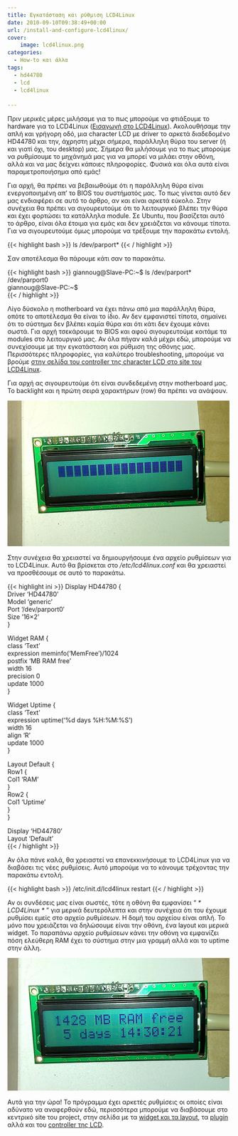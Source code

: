 ```yaml
---
title: Εγκατάσταση και ρύθμιση LCD4Linux
date: 2010-09-10T09:38:49+00:00
url: /install-and-configure-lcd4linux/
cover:
    image: lcd4linux.png
categories:
  - How-to και άλλα
tags:
  - hd44780
  - lcd
  - lcd4linux

---
```

Πριν μερικές μέρες μιλήσαμε για το πως μπορούμε να φτιάξουμε το hardware για το LCD4Linux ([Εισαγωγή στο LCD4Linux](/introduction-to-lcd4linux/)). Ακολουθήσαμε την απλή και γρήγορη οδό, μια character LCD με driver το αρκετά διαδεδομένο HD44780 και την, άχρηστη μέχρι σήμερα, παράλληλη θύρα του server (ή και γιατί όχι, του desktop) μας. Σήμερα θα μιλήσουμε για το πως μπορούμε να ρυθμίσουμε το μηχάνημά μας για να μπορεί να μιλάει στην οθόνη, αλλά και να μας δείχνει κάποιες πληροφορίες. Φυσικά και όλα αυτά είναι παραμετροποιήσημα από εμάς!

Για αρχή, θα πρέπει να βεβαιωθούμε ότι η παράλληλη θύρα είναι ενεργοποιημένη απ&#8217; το BIOS του συστήματός μας. Το πως γίνεται αυτό δεν μας ενδιαφέρει σε αυτό το άρθρο, αν και είναι αρκετά εύκολο. Στην συνέχεια θα πρέπει να σιγουρευτούμε ότι το λειτουργικό βλέπει την θύρα και έχει φορτώσει τα κατάλληλα module. Σε Ubuntu, που βασίζεται αυτό το άρθρο, είναι όλα έτοιμα για εμάς και δεν χρειάζεται να κάνουμε τίποτα. Για να σιγουρευτούμε όμως μπορούμε να τρέξουμε την παρακάτω εντολή.

{{< highlight bash >}}
ls /dev/parport*
{{< / highlight >}}

Σαν αποτέλεσμα θα πάρουμε κάτι σαν το παρακάτω.

{{< highlight bash >}}
giannoug@Slave-PC:~$ ls /dev/parport*  
/dev/parport0  
giannoug@Slave-PC:~$  
{{< / highlight >}}

Λίγο δύσκολο η motherboard να έχει πάνω από μια παράλληλη θύρα, οπότε το αποτέλεσμα θα είναι το ίδιο. Αν δεν εμφανιστεί τίποτα, σημαίνει ότι το σύστημα δεν βλέπει καμία θύρα και ότι κάτι δεν έχουμε κάνει σωστά. Για αρχή τσεκάρουμε το BIOS και αφού σιγουρευτούμε κοιτάμε τα modules στο λειτουργικό μας. Αν όλα πήγαν καλά μέχρι εδώ, μπορούμε να συνεχίσουμε με την εγκατάσταση και ρύθμιση της οθόνης μας. Περισσότερες πληροφορίες, για καλύτερο troubleshooting, μπορούμε να βρούμε <a href="http://ssl.bulix.org/projects/lcd4linux/wiki/HD44780" class="broken_link" rel="nofollow">στην σελίδα του controller της character LCD στο site του LCD4Linux</a>.

Για αρχή ας σιγουρευτούμε ότι είναι συνδεδεμένη στην motherboard μας. Το backlight και η πρώτη σειρά χαρακτήρων (row) θα πρέπει να ανάψουν.

![](lcd4linux_preinit.png)

Στην συνέχεια θα χρειαστεί να δημιουργήσουμε ένα αρχείο ρυθμίσεων για το LCD4Linux. Αυτό θα βρίσκεται στο _/etc/lcd4linux.conf_ και θα χρειαστεί να προσθέσουμε σε αυτό το παρακάτω.

{{< highlight ini >}}
Display HD44780 {  
Driver &#8216;HD44780&#8217;  
Model &#8216;generic&#8217;  
Port &#8216;/dev/parport0&#8242;  
Size &#8217;16&#215;2&#8217;  
}

Widget RAM {  
class &#8216;Text&#8217;  
expression meminfo(&#8216;MemFree&#8217;)/1024  
postfix &#8216;MB RAM free&#8217;  
width 16  
precision 0  
update 1000  
}

Widget Uptime {  
class &#8216;Text&#8217;  
expression uptime(&#8216;%d days %H:%M:%S&#8217;)  
width 16  
align &#8216;R&#8217;  
update 1000  
}

Layout Default {  
Row1 {  
Col1 &#8216;RAM&#8217;  
}  
Row2 {  
Col1 &#8216;Uptime&#8217;  
}  
}

Display &#8216;HD44780&#8217;  
Layout &#8216;Default&#8217;  
{{< / highlight >}}

Αν όλα πάνε καλά, θα χρειαστεί να επανεκκινήσουμε το LCD4Linux για να διαβάσει τις νέες ρυθμίσεις. Αυτό μπορούμε να το κάνουμε τρέχοντας την παρακάτω εντολή.

{{< highlight bash >}}
/etc/init.d/lcd4linux restart
{{< / highlight >}}

Αν οι συνδέσεις μας είναι σωστές, τότε η οθόνη θα εμφανίσει &#8220; _\* LCD4Linux \*_ &#8221; για μερικά δευτερόλεπτα και στην συνέχεια ότι του έχουμε ρυθμίσει εμείς στο αρχείο ρυθμίσεων. Η δομή του αρχείου είναι απλή. Το μόνο που χρειάζεται να δηλώσουμε είναι την οθόνη, ένα layout και μερικά widget. Το παραπάνω αρχείο ρυθμίσεων κάνει την οθόνη να εμφανίζει πόση ελεύθερη RAM έχει το σύστημα στην μια γραμμή αλλά και το uptime στην άλλη.

![](lcd4linux_config.jpg)

Αυτά για την ώρα! Το πρόγραμμα έχει αρκετές ρυθμίσεις οι οποίες είναι αδύνατο να αναφερθούν εδώ, περισσότερα μπορούμε να διαβάσουμε στο κεντρικό site του project, στην σελίδα με τα <a href="http://ssl.bulix.org/projects/lcd4linux/wiki/Layout" class="broken_link" rel="nofollow">widget και τα layout</a>, τα <a href="http://ssl.bulix.org/projects/lcd4linux/wiki/Plugins" class="broken_link" rel="nofollow">plugin</a> αλλά και του <a href="http://ssl.bulix.org/projects/lcd4linux/wiki/HD44780" class="broken_link" rel="nofollow">controller της LCD</a>.